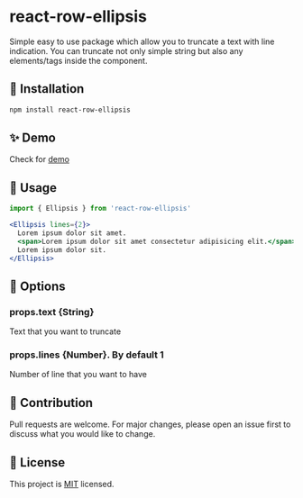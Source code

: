 # react-row-ellipsis

Simple easy to use package which allow you to truncate a text with line indication. You can truncate not only simple string but also any elements/tags inside the component.

## 💾 Installation

```bash
npm install react-row-ellipsis
```

## ✨ Demo

Check for [demo](https://ok3tbe.csb.app/)

## 🚀 Usage

```jsx
import { Ellipsis } from 'react-row-ellipsis'

<Ellipsis lines={2}>
  Lorem ipsum dolor sit amet.
  <span>Lorem ipsum dolor sit amet consectetur adipisicing elit.</span>
  Lorem ipsum dolor sit.
</Ellipsis>
```

## 🔧 Options

### props.text {String}

Text that you want to truncate

### props.lines {Number}. By default 1

Number of line that you want to have

## 🤝 Contribution

Pull requests are welcome. For major changes, please open an issue first to discuss what you would like to change.

## 📝 License
This project is [MIT](https://choosealicense.com/licenses/mit/) licensed.


